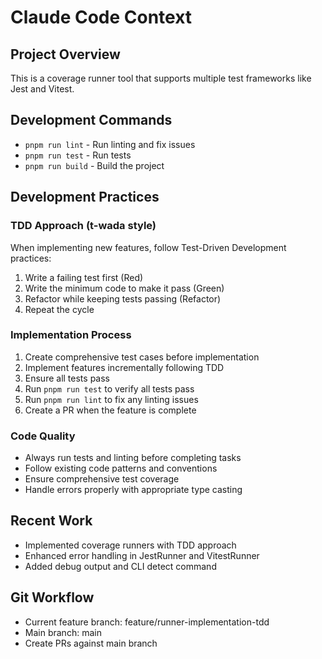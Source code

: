 # Claude Code Context

## Project Overview

This is a coverage runner tool that supports multiple test frameworks like Jest and Vitest.

## Development Commands

- `pnpm run lint` - Run linting and fix issues
- `pnpm run test` - Run tests
- `pnpm run build` - Build the project

## Development Practices

### TDD Approach (t-wada style)

When implementing new features, follow Test-Driven Development practices:

1. Write a failing test first (Red)
2. Write the minimum code to make it pass (Green)
3. Refactor while keeping tests passing (Refactor)
4. Repeat the cycle

### Implementation Process

1. Create comprehensive test cases before implementation
2. Implement features incrementally following TDD
3. Ensure all tests pass
4. Run `pnpm run test` to verify all tests pass
5. Run `pnpm run lint` to fix any linting issues
6. Create a PR when the feature is complete

### Code Quality

- Always run tests and linting before completing tasks
- Follow existing code patterns and conventions
- Ensure comprehensive test coverage
- Handle errors properly with appropriate type casting

## Recent Work

- Implemented coverage runners with TDD approach
- Enhanced error handling in JestRunner and VitestRunner
- Added debug output and CLI detect command

## Git Workflow

- Current feature branch: feature/runner-implementation-tdd
- Main branch: main
- Create PRs against main branch
